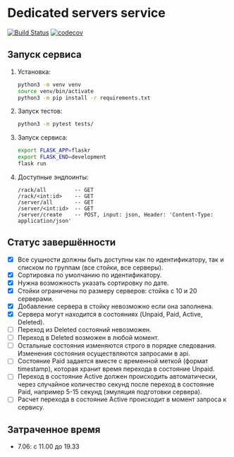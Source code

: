 # Dedicated servers service

[![Build Status](https://travis-ci.com/artslob/selectel-dedicated-servers.svg?branch=master)](https://travis-ci.com/artslob/selectel-dedicated-servers)
[![codecov](https://codecov.io/gh/artslob/selectel-dedicated-servers/branch/master/graph/badge.svg)](https://codecov.io/gh/artslob/selectel-dedicated-servers)

## Запуск сервиса
1. Установка:
    ```bash
    python3 -m venv venv
    source venv/bin/activate
    python3 -m pip install -r requirements.txt
    ```
2. Запуск тестов:
    ```bash
    python3 -m pytest tests/
    ```
3. Запуск сервиса:
    ```bash
    export FLASK_APP=flaskr
    export FLASK_END=development
    flask run
    ```
4. Доступные эндпоинты:
    ```
    /rack/all         -- GET
    /rack/<int:id>    -- GET
    /server/all       -- GET
    /server/<int:id>  -- GET
    /server/create    -- POST, input: json, Header: 'Content-Type: application/json'
    ```

## Статус завершённости
- [x] Все сущности должны быть доступны как по  идентификатору, так и списком по группам (все стойки, все серверы).
- [x] Сортировка по умолчанию по идентификатору.
- [x] Нужна возможность указать сортировку по дате.
- [x] Стойки ограничены по размеру серверов:  стойка с 10 и 20 серверами.
- [x] Добавление сервера в стойку невозможно если она заполнена.
- [x] Сервера могут находится в состояниях (Unpaid, Paid, Active, Deleted).
- [ ] Переход из Deleted состояний невозможен.
- [ ] Переход в Deleted возможен в любой момент.
- [ ] Остальные состояния изменяются строго  в порядке следования. Изменения состояния осуществляются запросами в api. 
- [ ] Состояние Paid задается вместе с временной меткой (формат timestamp), которая хранит время перехода в состояние Unpaid.
- [ ] Переход в состояние Active должен происходить автоматически, через случайное количество секунд после переход в состояние Paid, например 5-15 секунд (эмуляция подготовки сервера). 
- [ ] Расчет перехода в состояние Active происходит в момент запроса к сервису.

## Затраченное время
* 7.06: с 11.00 до 19.33
